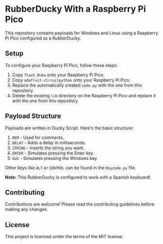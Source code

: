 # RubberDucky With a Raspberry Pi Pico

This repository contains payloads for Windows and Linux using a Raspberry Pi Pico configured as a RubberDucky.

## Setup

To configure your Raspberry Pi Pico, follow these steps:

1. Copy `flash_Nuke` onto your Raspberry Pi Pico.
2. Copy `adafruit-circuitpython` onto your Raspberry Pi Pico.
3. Replace the automatically created `code.py` with the one from this repository.
4. Delete the existing `lib` directory on the Raspberry Pi Pico and replace it with the one from this repository.

## Payload Structure

Payloads are written in Ducky Script. Here's the basic structure:

1. `REM` - Used for comments.
2. `DELAY` - Adds a delay in milliseconds.
3. `STRING` - Inserts the string you want.
4. `ENTER` - Simulates pressing the Enter key.
5. `GUI` - Simulates pressing the Windows key.

Other keys like `ALT` or `CONTROL` can be found in the `Keycode.py` file.

**Note:** This RubberDucky is configured to work with a Spanish keyboard!

## Contributing

Contributions are welcome! Please read the contributing guidelines before making any changes.

## License

This project is licensed under the terms of the MIT license.
